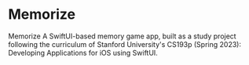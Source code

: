 # Memorize
Memorize A SwiftUI-based memory game app, built as a study project following the curriculum of Stanford University's CS193p (Spring 2023): Developing Applications for iOS using SwiftUI.
